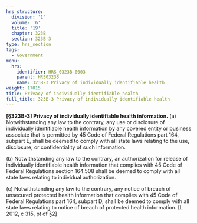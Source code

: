 ```yaml
---
hrs_structure:
  division: '1'
  volume: '6'
  title: '19'
  chapter: 323B
  section: 323B-3
type: hrs_section
tags:
  - Government
menu:
  hrs:
    identifier: HRS_0323B-0003
    parent: HRS0323B
    name: 323B-3 Privacy of individually identifiable health
weight: 17015
title: Privacy of individually identifiable health
full_title: 323B-3 Privacy of individually identifiable health
---
```

**[§323B-3] Privacy of individually identifiable health information.** (a) Notwithstanding any law to the contrary, any use or disclosure of individually identifiable health information by any covered entity or business associate that is permitted by 45 Code of Federal Regulations part 164, subpart E, shall be deemed to comply with all state laws relating to the use, disclosure, or confidentiality of such information.

(b) Notwithstanding any law to the contrary, an authorization for release of individually identifiable health information that complies with 45 Code of Federal Regulations section 164.508 shall be deemed to comply with all state laws relating to individual authorization.

(c) Notwithstanding any law to the contrary, any notice of breach of unsecured protected health information that complies with 45 Code of Federal Regulations part 164, subpart D, shall be deemed to comply with all state laws relating to notice of breach of protected health information. [L 2012, c 315, pt of §2]